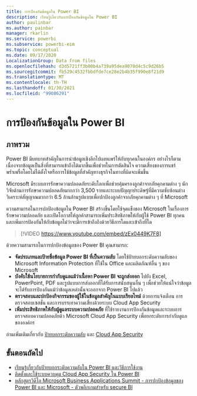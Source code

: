 ```yaml
---
title: การป้องกันข้อมูลใน Power BI
description: เรียนรู้เกี่ยวกับการป้องกันข้อมูลใน Power BI
author: paulinbar
ms.author: painbar
manager: rkarlin
ms.service: powerbi
ms.subservice: powerbi-eim
ms.topic: conceptual
ms.date: 09/17/2020
LocalizationGroup: Data from files
ms.openlocfilehash: d3d5721ff3b00b4a739a95dea9070d4c5c9d26b5
ms.sourcegitcommit: fb529c4532fbbdfde7ce28e2b4b35f990e8f21d9
ms.translationtype: MT
ms.contentlocale: th-TH
ms.lasthandoff: 01/30/2021
ms.locfileid: "99086291"
---
```

# <a name="data-protection-in-power-bi"></a>การป้องกันข้อมูลใน Power BI

## <a name="overview"></a>ภาพรวม

Power BI มีบทบาทสำคัญในการนำข้อมูลเชิงลึกไปเผยแพร่ให้กับทุกคนในองค์กร อย่างไรก็ตาม เนื่องจากข้อมูลเป็นสิ่งที่สามารถเข้าถึงได้มากขึ้นเพื่อช่วยในการตัดสินใจ ความเสี่ยงของการแชร์พร่ำเพรื่อโดยไม่ได้ตั้งใจหรือการใช้ข้อมูลที่สำคัญทางธุรกิจในทางที่ผิดจะเพิ่มขึ้น

Microsoft มีระบบการรักษาความปลอดภัยระดับโลกเพื่อช่วยคุ้มครองลูกค้าจากภัยคุกคามต่าง ๆ นักวิจัยด้านการรักษาความปลอดภัยมากกว่า 3,500 รายและระบบปัญญาประดิษฐ์ที่มีความซับซ้อนต่างวิเคราะห์สัญญาณมากกว่า 6.5 ล้านล้านรูปแบบเพื่อปกป้องลูกค้าจากภัยคุกคามต่าง ๆ ที่ Microsoft

ความสามารถในการปกป้องข้อมูลใน Power BI สร้างขึ้นโดยใช้จุดแข็งของ Microsoft ในเรื่องการรักษาความปลอดภัย และเปิดโอกาสให้ลูกค้าสามารถเพิ่มประสิทธิภาพให้กับผู้ใช้ Power BI ทุกคน และเพิ่มการป้องกันให้กับข้อมูลไม่ว่าจะมีการเข้าถึงถึงด้วยวิธีการใดและเข้าถึงที่ใด


>[!VIDEO https://www.youtube.com/embed/zEx0449K7F8]

ด้วยความสามารถในการปกป้องข้อมูลของ Power BI คุณสามารถ:

* **จัดประเภทและป้ายชื่อข้อมูล Power BI ที่เป็นความลับ** โดยใช้ป้ายบอกระดับความลับของ Microsoft Information Protection ที่ใช้ใน Office และผลิตภัณฑ์อื่น ๆ ของ Microsoft  
* **บังคับใช้นโยบายการกำกับดูแลแม้ว่าเนื้อหา Power BI จะถูกส่งออก** ไปยัง Excel, PowerPoint, PDF และรูปแบบการส่งออกที่ได้รับการสนับสนุนอื่น ๆ เพื่อช่วยให้แน่ใจว่าข้อมูลจะได้รับการป้องกันแม้ว่าข้อมูลเหล่านั้นจะออกจาก Power BI ไปแล้ว
* **ตรวจสอบและปกป้องกิจกรรมของผู้ใช้ในข้อมูลสำคัญในแบบเรียลไทม์** ด้วยการแจ้งเตือน การตรวจสอบเซสชั่น และการบรรเทาความเสี่ยงด้วยระบบ Cloud App Security
* **เพิ่มประสิทธิภาพให้กับผู้ดูแลระบบความปลอดภัย** ที่ใช้รายงานการป้องกันข้อมูลและระบบการตรวจสอบความปลอดภัยด้ว Microsoft Cloud App Security เพื่อยกระดับการกำกับดูแลขององค์กร

อ่านเพิ่มเติมเกี่ยวกับ [ป้ายบอกระดับความลับ](/microsoft-365/compliance/sensitivity-labels) และ [Cloud App Security](/cloud-app-security/what-is-cloud-app-security)


## <a name="next-steps"></a>ขั้นตอนถัดไป

* [เรียนรู้เกี่ยวกับป้ายบอกระดับความลับใน Power BI และวิธีการใช้งาน](service-security-sensitivity-label-overview.md)
* [ติดตั้งและใช้ระบบควบคุม Cloud App Security ใน Power BI](service-security-using-microsoft-cloud-app-security-controls.md)
* [หลักสูตรวิดีโอ Microsoft Business Applications Summit - การปกป้องข้อมูลของ Power BI และ Microsoft - ตัวพลิกเกมสำหรับ secure BI](https://mymbas.microsoft.com/sessions/f30c8368-6590-4be3-80d4-2bc677f596a4?source=sessions)